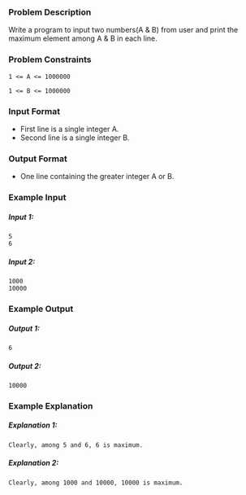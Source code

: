 ### Problem Description

Write a program to input two numbers(A & B) from user and print the maximum element among A & B in each line.


### Problem Constraints
```
1 <= A <= 1000000

1 <= B <= 1000000
```


### Input Format

- First line is a single integer A.
- Second line is a single integer B.



### Output Format

- One line containing the greater integer A or B.



### Example Input

##### Input 1:
```
5 
6
```
##### Input 2:
```
1000 
10000
```

### Example Output

##### Output 1:
```
6
```
##### Output 2:
```
10000
```

### Example Explanation

##### Explanation 1:
```
Clearly, among 5 and 6, 6 is maximum.
```
##### Explanation 2:
```
Clearly, among 1000 and 10000, 10000 is maximum.
```

